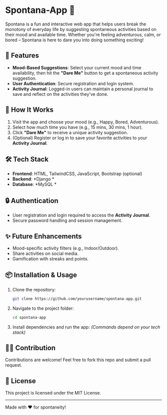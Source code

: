 # Spontana-App 🎉


Spontana is a fun and interactive web app that helps users break the monotony of everyday life by suggesting spontaneous activities based on their mood and available time. Whether you're feeling adventurous, calm, or bored – Spontana is here to dare you into doing something exciting!


## 🌟 Features
- **Mood-Based Suggestions**: Select your current mood and time availability, then hit the **"Dare Me"** button to get a spontaneous activity suggestion.
- **User Authentication**: Secure registration and login system.
- **Activity Journal**: Logged-in users can maintain a personal journal to save and reflect on the activities they’ve done.


## 🚀 How It Works
1. Visit the app and choose your mood (e.g., Happy, Bored, Adventurous).
2. Select how much time you have (e.g., 15 mins, 30 mins, 1 hour).
3. Click **"Dare Me"** to receive a unique activity suggestion.
4. (Optional) Register or log in to save your favorite activities to your **Activity Journal**.


## 🛠️ Tech Stack
- **Frontend**: HTML, TailwindCSS, JavaScript, Bootstrap (optional)
- **Backend**: *Django *
- **Database**: *MySQL *


## 🔒 Authentication
- User registration and login required to access the **Activity Journal**.
- Secure password handling and session management.


## ✨ Future Enhancements
- Mood-specific activity filters (e.g., Indoor/Outdoor).
- Share activities on social media.
- Gamification with streaks and points.


## 📦 Installation & Usage
1. Clone the repository:
   ```bash
   git clone https://github.com/yourusername/spontana-app.git
   ```

2. Navigate to the project folder:
   ```bash
   cd spontana-app
   ```

3. Install dependencies and run the app:
   *(Commands depend on your tech stack)*


## 🙋‍♀️ Contribution
Contributions are welcome! Feel free to fork this repo and submit a pull request.


## 📄 License
This project is licensed under the MIT License.


---


Made with ❤️ for spontaneity!
